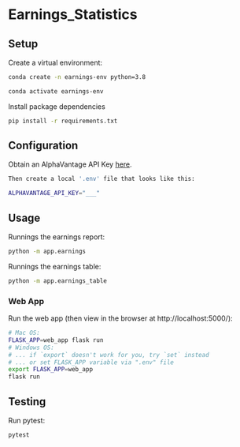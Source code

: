 # Earnings_Statistics

## Setup

Create a virtual environment:
```sh 
conda create -n earnings-env python=3.8

conda activate earnings-env
```

Install package dependencies
```sh 
pip install -r requirements.txt
```

## Configuration

Obtain an AlphaVantage API Key [here](https://www.alphavantage.co/support/#api-key). 

```sh
Then create a local '.env' file that looks like this:

ALPHAVANTAGE_API_KEY="___"

```

## Usage

Runnings the earnings report:
```sh
python -m app.earnings
```

Runnings the earnings table:
```sh
python -m app.earnings_table
```

### Web App

Run the web app (then view in the browser at http://localhost:5000/):

```sh
# Mac OS:
FLASK_APP=web_app flask run
# Windows OS:
# ... if `export` doesn't work for you, try `set` instead
# ... or set FLASK_APP variable via ".env" file
export FLASK_APP=web_app
flask run
```

## Testing

Run pytest:

```sh
pytest
```
